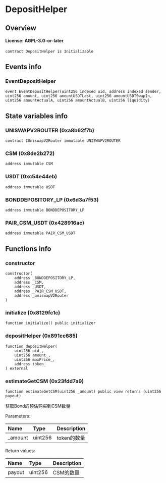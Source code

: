 # DepositHelper

## Overview

#### License: AGPL-3.0-or-later

```solidity
contract DepositHelper is Initializable
```


## Events info

### EventDepositHelper

```solidity
event EventDepositHelper(uint256 indexed uid, address indexed sender, uint256 amount, uint256 amountUSDTLast, uint256 amountUSDTSwapIn, uint256 amountActualA, uint256 amountActualB, uint256 liquidity)
```


## State variables info

### UNISWAPV2ROUTER (0xa8b62f7b)

```solidity
contract IUniswapV2Router immutable UNISWAPV2ROUTER
```


### CSM (0x8de2b272)

```solidity
address immutable CSM
```


### USDT (0xc54e44eb)

```solidity
address immutable USDT
```


### BONDDEPOSITORY_LP (0x6d3a7f53)

```solidity
address immutable BONDDEPOSITORY_LP
```


### PAIR_CSM_USDT (0x428916ac)

```solidity
address immutable PAIR_CSM_USDT
```


## Functions info

### constructor

```solidity
constructor(
    address _BONDDEPOSITORY_LP,
    address _CSM,
    address _USDT,
    address _PAIR_CSM_USDT,
    address _uniswapV2Router
)
```


### initialize (0x8129fc1c)

```solidity
function initialize() public initializer
```


### depositHelper (0x891cc685)

```solidity
function depositHelper(
    uint256 uid_,
    uint256 amount_,
    uint256 maxPrice_,
    address token_
) external
```


### estimateGetCSM (0x23fdd7a9)

```solidity
function estimateGetCSM(uint256 _amount) public view returns (uint256 payout)
```

获取Bond的预估购买到CSM数量


Parameters:

| Name    | Type    | Description |
| :------ | :------ | :---------- |
| _amount | uint256 | token的数量    |


Return values:

| Name   | Type    | Description |
| :----- | :------ | :---------- |
| payout | uint256 | CSM的数量      |
